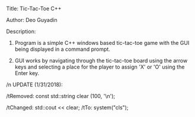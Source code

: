 Title: Tic-Tac-Toe C++

Author: Deo Guyadin

Description:

1) Program is a simple C++ windows based tic-tac-toe game with the GUI being displayed in a command prompt.

2) GUI works by navigating through the tic-tac-toe board using the arrow keys and selecting a place for the player to assign 'X' or 'O' using the Enter key.


/n
UPDATE (1/31/2018):

  /tRemoved: const std::string clear (100, '\n');
  
  /tChanged: std::cout << clear;
  /tTo: system("cls");

